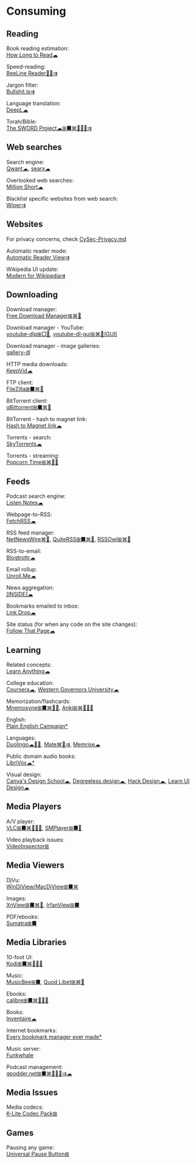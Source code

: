 # Consuming

## Reading

Book reading estimation:  
[How Long to Read☁](https://www.howlongtoread.com/)

Speed-reading:  
[BeeLine Reader🍎🤖⇉](https://www.beelinereader.com/)

Jargon filter:  
[Bullshit.js⇉](https://mourner.github.io/bullshit.js/)

Language translation:  
[DeepL☁](https://www.deepl.com/translator)

Torah/Bible:  
[The SWORD Project☁⊞■⌘🐧🍎🤖⇉](https://crosswire.org/sword/index.jsp)

## Web searches

Search engine:  
[Qwant☁](https://www.qwant.com/),
[searx☁](https://searx.space/)

Overlooked web searches:  
[Million Short☁](https://millionshort.com/)

Blacklist specific websites from web search:  
[Wiper⇉](https://github.com/davidahmed/wiper)

## Websites

For privacy concerns, check [CySec-Privacy.md](https://github.com/Phileosopher/toolbox/blob/master/CySec-Privacy.md)

Automatic reader mode:  
[Automatic Reader View⇉](https://addons.mozilla.org/en-US/firefox/addon/automatic-reader-view/)

Wikipedia UI update:  
[Modern for Wikipedia⇉](https://www.modernwiki.app/)

## Downloading

Download manager:  
[Free Download Manager⊞⌘🐧](https://www.freedownloadmanager.org/)

Download manager - YouTube:  
[youtube-dlp⊞□🐧](https://github.com/yt-dlp/yt-dlp),
[youtube-dl-gui⊞⌘🐧(GUI)](https://github.com/jely2002/youtube-dl-gui)

Download manager - image galleries:  
[gallery-dl](https://github.com/mikf/gallery-dl)

HTTP media downloads:  
[KeepVid☁](https://keepvid.com/)

FTP client:  
[FileZilla⊞■⌘🐧](https://filezilla-project.org/)

BitTorrent client:  
[qBittorrent⊞■⌘🐧](https://www.qbittorrent.org/)

BitTorrent - hash to magnet link:  
[Hash to Magnet link☁](https://www.hashtomagnet.com/)

Torrents - search:  
[SkyTorrents☁](http://www.skytorrents.me/)

Torrents - streaming:  
[Popcorn Time⊞⌘🐧🤖](https://popcorntime.app/)

## Feeds

Podcast search engine:  
[Listen Notes☁](https://www.listennotes.com/)

Webpage-to-RSS:  
[FetchRSS☁](https://fetchrss.com/)

RSS feed manager:  
[NetNewsWire⌘🍎](https://netnewswire.com/),
[QuiteRSS⊞■⌘🐧](https://quiterss.org/),
[RSSOwl⊞⌘🐧](https://www.rssowl.org/)

RSS-to-email:  
[Blogtrottr☁](https://blogtrottr.com)

Email rollup:  
[Unroll.Me☁](https://unroll.me/)

News aggregation:  
[[INSIDE]☁](https://inside.com/)

Bookmarks emailed to inbox:  
[Link Drop☁](https://www.linkdrop.co/)

Site status (for when any code on the site changes):  
[Follow That Page☁](https://www.followthatpage.com/)

## Learning

Related concepts:  
[Learn Anything☁](https://learn-anything.xyz/)

College education:  
[Coursera☁](https://www.coursera.org/),
[Western Governors University☁](https://www.wgu.edu/)

Memorization/flashcards:  
[Mnemosyne⊞■⌘🐧🤖](https://mnemosyne-proj.org/),
[Anki⊞⌘🐧🍎🤖](https://apps.ankiweb.net/)

English:  
[Plain English Campaign*](https://www.plainenglish.co.uk/)

Languages:  
[Duolingo☁🍎🤖](https://www.duolingo.com/),
[Mate⌘🍎⇉](https://gikken.co/mate-translate/),
[Memrise☁](https://www.memrise.com/)

Public domain audio books:  
[LibriVox☁*](https://librivox.org/)

Visual design:  
[Canva's Design School☁](https://designschool.canva.com/),
[Degreeless.design☁](https://www.degreeless.design/),
[Hack Design☁](https://hackdesign.org/),
[Learn UI Design☁](https://learnui.design/)

## Media Players

A/V player:  
[VLC⊞■⌘🐧🍎🤖](https://www.videolan.org/vlc/),
[SMPlayer⊞■🐧](https://www.smplayer.info/)

Video playback issues:  
[VideoInspector⊞](https://kcsoftwares.com/?vtb)

## Media Viewers

DjVu:  
[WinDjView/MacDjView⊞■⌘](https://windjview.sourceforge.io/)

Images:  
[XnView⊞■⌘🐧](https://www.xnview.com/),
[IrfanView⊞■](https://www.irfanview.com/)

PDF/ebooks:  
[Sumatra⊞■](https://www.sumatrapdfreader.org/free-pdf-reader.html)

## Media Libraries

10-foot UI:  
[Kodi⊞■⌘🐧🍎🤖](https://kodi.tv/)

Music:  
[MusicBee⊞■](https://getmusicbee.com/),
[Quod Libet⊞⌘🐧](https://quodlibet.readthedocs.io/)

Ebooks:  
[calibre⊞■⌘🐧🍎🤖](https://calibre-ebook.com/)

Books:  
[Inventaire☁](https://inventaire.io/)

Internet bookmarks:  
[Every bookmark manager ever made*](https://bookmarkos.com/every-bookmark-manager-ever-made)

Music server:  
[Funkwhale](https://funkwhale.audio/)

Podcast management:  
[gpodder.net⊞■⌘🐧🍎🤖⇉☁](https://gpodder.net/)

## Media Issues

Media codecs:  
[K-Lite Codec Pack⊞](https://codecguide.com/about_kl.htm)

## Games

Pausing any game:  
[Universal Pause Button⊞](https://github.com/ryanries/UniversalPauseButton)
